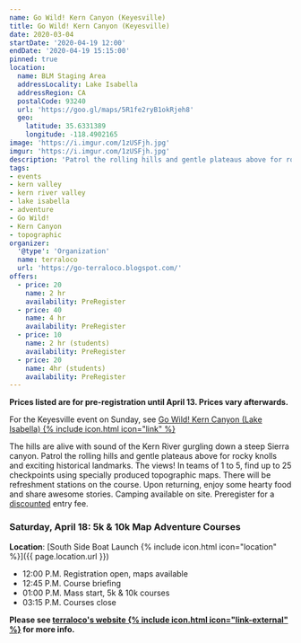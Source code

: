 ```yaml
---
name: Go Wild! Kern Canyon (Keyesville)
title: Go Wild! Kern Canyon (Keyesville)
date: 2020-03-04
startDate: '2020-04-19 12:00'
endDate: '2020-04-19 15:15:00'
pinned: true
location:
  name: BLM Staging Area
  addressLocality: Lake Isabella
  addressRegion: CA
  postalCode: 93240
  url: 'https://goo.gl/maps/5R1fe2ryB1okRjeh8'
  geo:
    latitude: 35.6331389
    longitude: -118.4902165
image: 'https://i.imgur.com/1zUSFjh.jpg'
imgur: 'https://i.imgur.com/1zUSFjh.jpg'
description: 'Patrol the rolling hills and gentle plateaus above for rocky knolls and exciting historical landmarks. In teams of 1 to 5, find up to 25 checkpoints using specially produced topographic maps.'
tags:
- events
- kern valley
- kern river valley
- lake isabella
- adventure
- Go Wild!
- Kern Canyon
- topographic
organizer:
  '@type': 'Organization'
  name: terraloco
  url: 'https://go-terraloco.blogspot.com/'
offers:
  - price: 20
    name: 2 hr
    availability: PreRegister
  - price: 40
    name: 4 hr
    availability: PreRegister
  - price: 10
    name: 2 hr (students)
    availability: PreRegister
  - price: 20
    name: 4hr (students)
    availability: PreRegister
---
```

**Prices listed are for pre-registration until April 13. Prices vary afterwards.**

For the Keyesville event on Sunday, see [Go Wild! Kern Canyon (Lake Isabella) {% include icon.html icon="link" %}](/events/2020-go-wild-kern-canyon/)

The hills are alive with sound of the Kern River gurgling down a steep Sierra canyon.
Patrol the rolling hills and gentle plateaus above for rocky knolls and exciting
historical landmarks. The views!  In teams of 1 to 5, find up to 25 checkpoints
using specially produced topographic maps. There will be refreshment stations on
the course. Upon returning, enjoy some hearty food and share awesome stories.
Camping available on site. Preregister for a [discounted](https://docs.google.com/spreadsheet/viewform?formkey=dHpnLV9PWFFzLUV2WkRwekV5TURjdnc6MQ&ifq) entry fee.

### Saturday, April 18: 5k & 10k Map Adventure Courses
**Location**: [South Side Boat Launch {% include icon.html icon="location" %}]({{ page.location.url }})

- 12:00 P.M. Registration open, maps available
- 12:45 P.M. Course briefing
- 01:00 P.M. Mass start, 5k & 10k courses
- 03:15 P.M. Courses close

**Please see [terraloco's website {% include icon.html icon="link-external" %}](https://go-terraloco.blogspot.com/2020/01/0418-19-kern-canyon.html) for more info.**
